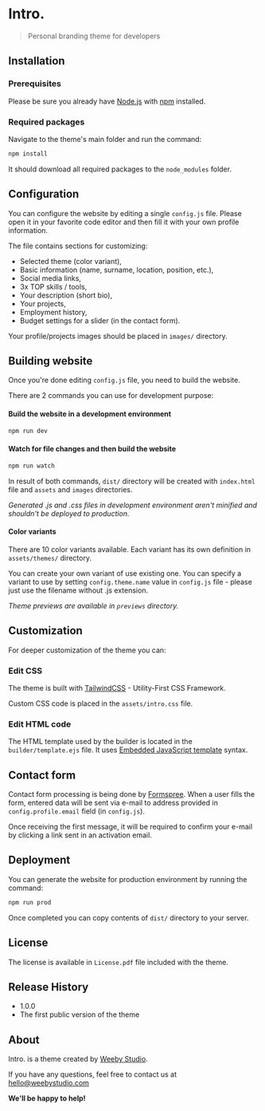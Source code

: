# Intro.
> Personal branding theme for developers



## Installation

### Prerequisites

Please be sure you already have [Node.js](https://nodejs.org/) with [npm](https://www.npmjs.com/get-npm) installed.

### Required packages

Navigate to the theme's main folder and run the command:

```sh
npm install
```

It should download all required packages to the `node_modules` folder.



## Configuration

You can configure the website by editing a single `config.js` file. Please open it in your favorite code editor and then fill it with your own profile information.

The file contains sections for customizing:

* Selected theme (color variant),
* Basic information (name, surname, location, position, etc.),
* Social media links,
* 3x TOP skills / tools,
* Your description (short bio),
* Your projects,
* Employment history,
* Budget settings for a slider (in the contact form).



Your profile/projects images should be placed in `images/` directory.



## Building website

Once you're done editing `config.js` file, you need to build the website.

There are 2 commands you can use for development purpose:

#### Build the website in a development environment

```sh
npm run dev
```

#### Watch for file changes and then build the website

```sh
npm run watch
```

In result of both commands, `dist/` directory will be created with `index.html` file and `assets` and `images` directories.

_Generated .js and .css files in development environment aren't minified and shouldn't be deployed to production._



#### Color variants

There are 10 color variants available. Each variant has its own definition in `assets/themes/` directory.

You can create your own variant of use existing one. You can specify a variant to use by setting `config.theme.name` value in `config.js` file - please just use the filename without .js extension.

_Theme previews are available in `previews` directory._



## Customization

For deeper customization of the theme you can:

### Edit CSS

The theme is built with [TailwindCSS](https://tailwindcss.com) - Utility-First CSS Framework.

Custom CSS code is placed in the `assets/intro.css` file. 

### Edit HTML code

The HTML template used by the builder is located in the `builder/template.ejs` file. It uses [Embedded JavaScript template](http://ejs.co) syntax.



## Contact form

Contact form processing is being done by [Formspree](https://formspree.io). When a user fills the form, entered data will be sent via e-mail to address provided in `config.profile.email` field (in `config.js`).

Once receiving the first message, it will be required to confirm your e-mail by clicking a link sent in an activation email.



## Deployment

You can generate the website for production environment by running the command:

```sh
npm run prod
```

Once completed you can copy contents of `dist/` directory to your server.



## License

The license is available in ``License.pdf`` file included with the theme.



## Release History

* 1.0.0
* The first public version of the theme




## About

Intro. is a theme created by [Weeby Studio](https://weeby.studio).

If you have any questions, feel free to contact us at [hello@weebystudio.com](mailto:hello@weebystudio.com)

**We'll be happy to help!**